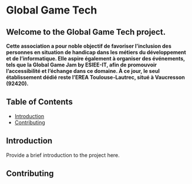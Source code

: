 # Global Game Tech

## Welcome to the Global Game Tech project.

__Cette association a pour noble objectif de favoriser l’inclusion des personnes en situation de handicap dans les métiers du développement et de l’informatique. Elle aspire également à organiser des événements, tels que la Global Game Jam by ESIEE-IT, afin de promouvoir l’accessibilité et l’échange dans ce domaine. À ce jour, le seul établissement dédié reste l’EREA Toulouse-Lautrec, situé à Vaucresson (92420).__

## Table of Contents
- [Introduction](#introduction)
- [Contributing](#contributing)

## Introduction
Provide a brief introduction to the project here.

## Contributing